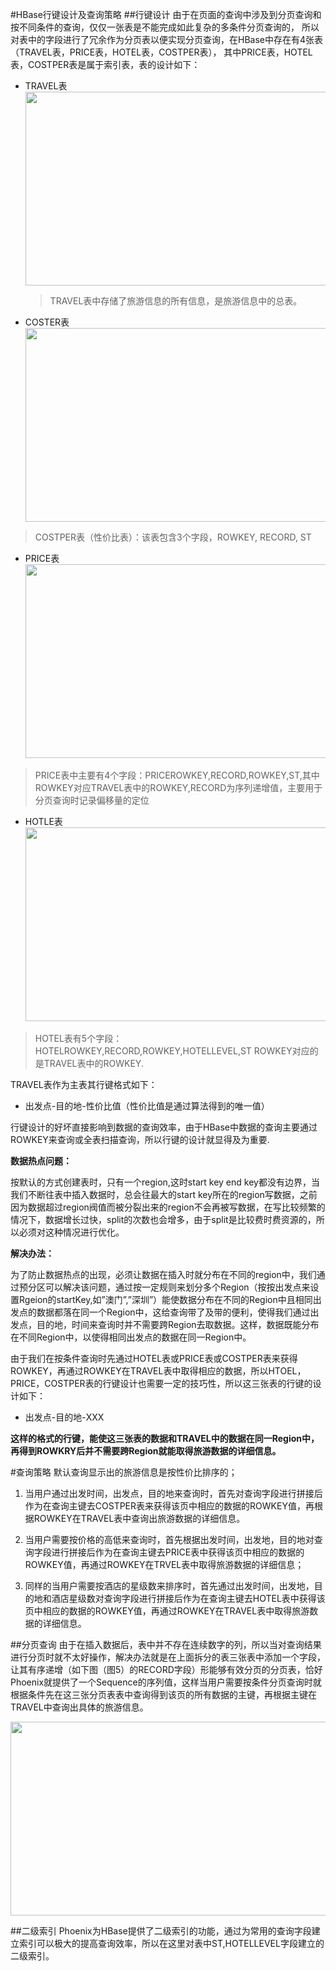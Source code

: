 #HBase行键设计及查询策略
##行键设计
由于在页面的查询中涉及到分页查询和按不同条件的查询，仅仅一张表是不能完成如此复杂的多条件分页查询的，
所以对表中的字段进行了冗余作为分页表以便实现分页查询，在HBase中存在有4张表（TRAVEL表，PRICE表，HOTEL表，COSTPER表），
其中PRICE表，HOTEL表，COSTPER表是属于索引表，表的设计如下：
* TRAVEL表<br/> 
  <img src="https://github.com/hadoop-mobin/TravelProject/blob/master/TRAVEL%E8%A1%A8.png" width="600" height="310"/> 
 
  >TRAVEL表中存储了旅游信息的所有信息，是旅游信息中的总表。

* COSTER表<br/>
  <img src="https://github.com/hadoop-mobin/TravelProject/blob/master/COSTPER%E8%A1%A8.png" width="600" height="310"/>
>COSTPER表（性价比表）：该表包含3个字段，ROWKEY, RECORD, ST

* PRICE表<br/>
  <img src="https://github.com/hadoop-mobin/TravelProject/blob/master/PRICE%E8%A1%A8.png" width="600" height="310"/>
>PRICE表中主要有4个字段：PRICEROWKEY,RECORD,ROWKEY,ST,其中ROWKEY对应TRAVEL表中的ROWKEY,RECORD为序列递增值，主要用于分页查询时记录偏移量的定位

* HOTLE表<br/>
  <img src="https://github.com/hadoop-mobin/TravelProject/blob/master/PRICE%E8%A1%A8.png" width="600" height="310"/>
>HOTEL表有5个字段：HOTELROWKEY,RECORD,ROWKEY,HOTELLEVEL,ST
ROWKEY对应的是TRAVEL表中的ROWKEY.

TRAVEL表作为主表其行键格式如下：
*    出发点-目的地-性价比值（性价比值是通过算法得到的唯一值）
    
行键设计的好坏直接影响到数据的查询效率，由于HBase中数据的查询主要通过ROWKEY来查询或全表扫描查询，所以行键的设计就显得及为重要.

__数据热点问题：__

   按默认的方式创建表时，只有一个region,这时start key end key都没有边界，当我们不断往表中插入数据时，总会往最大的start key所在的region写数据，之前因为数据超过region阀值而被分裂出来的region不会再被写数据，在写比较频繁的情况下，数据增长过快，split的次数也会增多，由于split是比较费时费资源的，所以必须对这种情况进行优化。
   
__解决办法：__

为了防止数据热点的出现，必须让数据在插入时就分布在不同的region中，我们通过预分区可以解决该问题，通过按一定规则来划分多个Region（按按出发点来设置Rgeion的startKey,如”澳门”,”深圳”）能使数据分布在不同的Region中且相同出发点的数据都落在同一个Region中，这给查询带了及带的便利，使得我们通过出发点，目的地，时间来查询时并不需要跨Region去取数据。这样，数据既能分布在不同Region中，以使得相同出发点的数据在同一Region中。

由于我们在按条件查询时先通过HOTEL表或PRICE表或COSTPER表来获得ROWKEY，再通过ROWKEY在TRAVEL表中取得相应的数据，所以HTOEL，PRICE，COSTPER表的行键设计也需要一定的技巧性，所以这三张表的行键的设计如下：
   
*    出发点-目的地-XXX
 
__这样的格式的行键，能使这三张表的数据和TRAVEL中的数据在同一Region中，再得到ROWKRY后并不需要跨Region就能取得旅游数据的详细信息。__

#查询策略
默认查询显示出的旅游信息是按性价比排序的；

1.    当用户通过出发时间，出发点，目的地来查询时，首先对查询字段进行拼接后作为在查询主键去COSTPER表来获得该页中相应的数据的ROWKEY值，再根据ROWKEY在TRAVEL表中查询出旅游数据的详细信息。

2.    当用户需要按价格的高低来查询时，首先根据出发时间，出发地，目的地对查询字段进行拼接后作为在查询主键去PRICE表中获得该页中相应的数据的ROWKEY值，再通过ROWKEY在TRVEL表中取得旅游数据的详细信息；

3.    同样的当用户需要按酒店的星级数来排序时，首先通过出发时间，出发地，目的地和酒店星级数对查询字段进行拼接后作为在查询主键去HOTEL表中获得该页中相应的数据的ROWKEY值，再通过ROWKEY在TRAVEL表中取得旅游数据的详细信息。

##分页查询
由于在插入数据后，表中并不存在连续数字的列，所以当对查询结果进行分页时就不太好操作，解决办法就是在上面拆分的表三张表中添加一个字段，让其有序递增（如下图（图5）的RECORD字段）形能够有效分页的分页表，恰好Phoenix就提供了一个Sequence的序列值，这样当用户需要按条件分页查询时就根据条件先在这三张分页表表中查询得到该页的所有数据的主键，再根据主键在TRAVEL中查询出具体的旅游信息。


  <img src="https://github.com/hadoop-mobin/TravelProject/blob/master/TRAVEL%E8%A1%A8.png" width="600" height="310"/>  

##二级索引
Phoenix为HBase提供了二级索引的功能，通过为常用的查询字段建立索引可以极大的提高查询效率，所以在这里对表中ST,HOTELLEVEL字段建立的二级索引。


